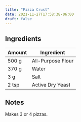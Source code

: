 ```yaml
---
title: "Pizza Crust"
date: 2021-11-27T17:58:38-06:00
draft: false
---
```


## Ingredients

| Amount | Ingredient        |
| ------ | ----------------- |
| 500 g  | All-Purpose Flour |
| 370 g  | Water             |
| 3 g    | Salt              |
| 2 tsp  | Active Dry Yeast  |

## Notes

Makes 3 or 4 pizzas.

